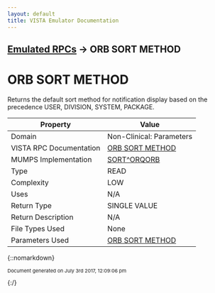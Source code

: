 ```yaml
---
layout: default
title: VISTA Emulator Documentation
---
```


## [Emulated RPCs](TableOfContents) &#8594; ORB SORT METHOD
# ORB SORT METHOD

Returns the default sort method for notification display based on the precedence USER, DIVISION, SYSTEM, PACKAGE.

Property | Value
--- | ---
Domain | Non-Clinical: Parameters
VISTA RPC Documentation | [ORB SORT METHOD](../VISTARPC/ORB_SORT_METHOD)
MUMPS Implementation | [SORT^ORQORB](http://code.osehra.org/dox/Routine_ORQORB_source.html)
Type | READ
Complexity | LOW
Uses | N/A
Return Type | SINGLE VALUE
Return Description | N/A
File Types Used | None
Parameters Used | [ORB SORT METHOD](../Parameters/ORB_SORT_METHOD)


{::nomarkdown} <br/><p style="font-size: 11px">Document generated on July 3rd 2017, 12:09:06 pm</p>{:/}
